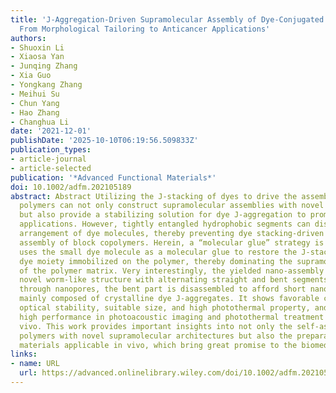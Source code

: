 ```yaml
---
title: 'J‐Aggregation‐Driven Supramolecular Assembly of Dye‐Conjugated Block Polymers:
  From Morphological Tailoring to Anticancer Applications'
authors:
- Shuoxin Li
- Xiaosa Yan
- Junqing Zhang
- Xia Guo
- Yongkang Zhang
- Meihui Su
- Chun Yang
- Hao Zhang
- Changhua Li
date: '2021-12-01'
publishDate: '2025-10-10T06:19:56.509833Z'
publication_types:
- article-journal
- article-selected
publication: '*Advanced Functional Materials*'
doi: 10.1002/adfm.202105189
abstract: Abstract Utilizing the J‐stacking of dyes to drive the assembly of amphiphilic
  polymers can not only construct supramolecular assemblies with novel architectures
  but also provide a stabilizing solution for dye J‐aggregation to promote its biomedical
  applications. However, tightly entangled hydrophobic segments can disrupt the orderly
  arrangement of dye molecules, thereby preventing dye stacking‐driven supramolecular
  assembly of block copolymers. Herein, a “molecular glue” strategy is reported that
  uses the small dye molecule as a molecular glue to restore the J‐stacking of the
  dye moiety immobilized on the polymer, thereby dominating the supramolecular assembly
  of the polymer matrix. Very interestingly, the yielded nano‐assembly exhibits a
  novel worm‐like structure with alternating straight and bent segments. By passing
  through nanopores, the bent part is disassembled to afford short nanorod NR‐J812
  mainly composed of crystalline dye J‐aggregates. It shows favorable colloidal and
  optical stability, suitable size, and high photothermal property, and demonstrates
  high performance in photoacoustic imaging and photothermal treatment of tumors in
  vivo. This work provides important insights into not only the self‐assembly of amphiphilic
  polymers with novel supramolecular architectures but also the preparation of J‐aggregate
  materials applicable in vivo, which bring great promise to the biomedical fields.
links:
- name: URL
  url: https://advanced.onlinelibrary.wiley.com/doi/10.1002/adfm.202105189
---
```

